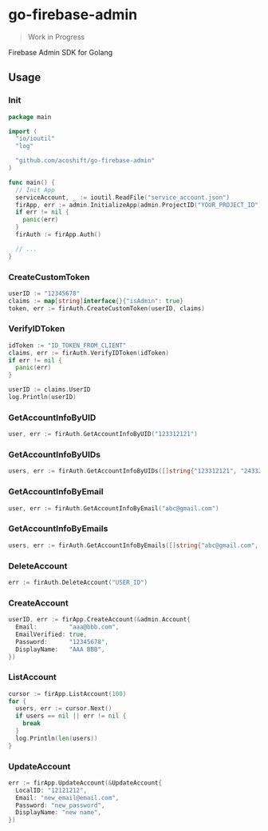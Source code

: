 # go-firebase-admin

> Work in Progress

Firebase Admin SDK for Golang

## Usage

### Init

```go
package main

import (
  "io/ioutil"
  "log"

  "github.com/acoshift/go-firebase-admin"
)

func main() {
  // Init App
  serviceAccount, _ := ioutil.ReadFile("service_account.json")
  firApp, err := admin.InitializeApp(admin.ProjectID("YOUR_PROJECT_ID"), admin.ServiceAccount(serviceAccount))
  if err != nil {
    panic(err)
  }
  firAuth := firApp.Auth()

  // ...
}
```

### CreateCustomToken

```go
userID := "12345678"
claims := map[string]interface{}{"isAdmin": true}
token, err := firAuth.CreateCustomToken(userID, claims)
```

### VerifyIDToken

```go
idToken := "ID_TOKEN_FROM_CLIENT"
claims, err := firAuth.VerifyIDToken(idToken)
if err != nil {
  panic(err)
}

userID := claims.UserID
log.Println(userID)
```

### GetAccountInfoByUID

```go
user, err := firAuth.GetAccountInfoByUID("123312121")
```

### GetAccountInfoByUIDs

```go
users, err := firAuth.GetAccountInfoByUIDs([]string{"123312121", "2433232", "12121211"})
```

### GetAccountInfoByEmail

```go
user, err := firAuth.GetAccountInfoByEmail("abc@gmail.com")
```

### GetAccountInfoByEmails

```go
users, err := firAuth.GetAccountInfoByEmails([]string{"abc@gmail.com", "qqq@hotmail.com", "aaaqaq@aaa.com"})
```

### DeleteAccount

```go
err := firAuth.DeleteAccount("USER_ID")
```

### CreateAccount

```go
userID, err := firApp.CreateAccount(&admin.Account{
  Email:         "aaa@bbb.com",
  EmailVerified: true,
  Password:      "12345678",
  DisplayName:   "AAA BBB",
})
```

### ListAccount

```go
cursor := firApp.ListAccount(100)
for {
  users, err := cursor.Next()
  if users == nil || err != nil {
    break
  }
  log.Println(len(users))
}
```

### UpdateAccount

```go
err := firApp.UpdateAccount(&UpdateAccount{
  LocalID: "12121212",
  Email: "new_email@email.com",
  Password: "new_password",
  DisplayName: "new name",
})
